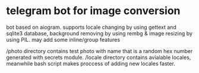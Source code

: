 # telegram bot for image conversion

bot based on aiogram. 
supports locale changing by using gettext and sqlite3 database, background removing by using rembg & image resizing by using PIL.
may add some inline/group features

/photo directory contains test photo with name that is a random hex number generated with secrets module.
/locale directory contains avialable locales, meanwhile bash script makes proccess of adding new locales faster.
